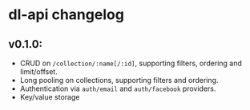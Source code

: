 dl-api changelog
===

v0.1.0:
---

- CRUD on `/collection/:name[/:id]`, supporting filters, ordering and limit/offset.
- Long pooling on collections, supporting filters and ordering.
- Authentication via `auth/email` and `auth/facebook` providers.
- Key/value storage

